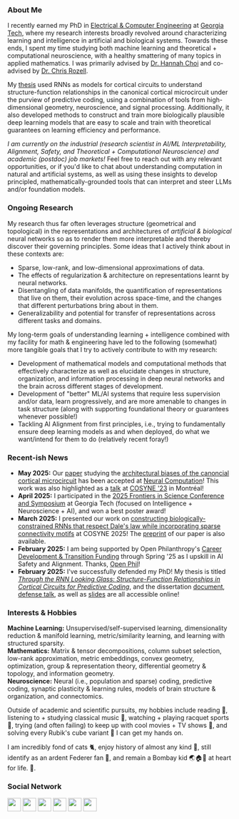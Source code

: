 ### About Me

I recently earned my PhD in <a href="https://www.ece.gatech.edu/" target="_blank">Electrical & Computer Engineering</a> at <a href="https://www.gatech.edu/" target="_blank">Georgia Tech</a>, where my research interests broadly revolved around characterizing learning and intelligence in artificial and biological systems.
Towards these ends, I spent my time studying both machine learning and theoretical + computational neuroscience, with a healthy smattering of many topics in applied mathematics.
I was primarily advised by <a href="https://hannahchoi.math.gatech.edu/people/about-hannah-choi/" target="_blank">Dr. Hannah Choi</a> and co-advised by <a href="https://siplab.gatech.edu/rozell.html" target="_blank">Dr. Chris Rozell</a>.

My <a href="https://bit.ly/aish-dissertation-doc" target="_blank">thesis</a> used RNNs as models for cortical circuits to understand structure-function relationships in the canonical cortical microcircuit under the purview of predictive coding, using a combination of tools from high-dimensional geometry, neuroscience, and signal processing.
Additionally, it also developed methods to construct and train more biologically plausible deep learning models that are easy to scale and train with theoretical guarantees on learning efficiency and performance.

_I am currently on the industrial (research scientist in AI/ML Interpretability, Alignment, Safety, and Theoretical + Computational Neuroscience) and academic (postdoc) job markets!_
Feel free to reach out with any relevant opportunities, or if you'd like to chat about understanding computation in natural and artificial systems, as well as using these insights to develop principled, mathematically-grounded tools that can interpret and steer LLMs and/or foundation models.

### Ongoing Research

<!--Much of my proposed work revolves around and studies different aspects of <a href="https://arxiv.org/abs/1206.5538" target="_blank">representation learning</a> with an eye towards  explaining complex, hierarchical information processing systems.-->
My research thus far often leverages structure (geometrical and topological) in the representations and architectures of _artificial & biological_ neural networks so as to render them more interpretable and thereby discover their governing principles.
Some ideas that I actively think about in these contexts are:
- Sparse, low-rank, and low-dimensional approximations of data.
- The effects of regularization & architecture on representations learnt by neural networks.
- Disentangling of data manifolds, the quantification of representations that live on them, their evolution across space-time, and the changes that different perturbations bring about in them.
- Generalizability and potential for transfer of representations across different tasks and domains.

My long-term goals of understanding learning + intelligence combined with my facility for math & engineering have led to the following (somewhat) more tangible goals that I try to actively contribute to with my research:
- Development of mathematical models and computational methods that effectively characterize as well as elucidate changes in structure, organization, and information processing in deep neural networks and the brain across different stages of development.
- Development of "better" ML/AI systems that require less supervision and/or data, learn progressively, and are more amenable to changes in task structure (along with supporting foundational theory or guarantees whenever possible!)
- Tackling AI Alignment from first principles, i.e., trying to fundamentally ensure deep learning models as and when deployed, do what we want/intend for them to do (relatively recent foray!)

### Recent-ish News
-  **May 2025:** Our <a href="https://www.biorxiv.org/content/10.1101/2024.05.23.595629v1/" target="_blank">paper</a> studying the <a href="https://hchoilab.github.io/corticalRNN/" target="_blank">architectural biases of the canoncial cortical microcircuit</a> has been accepted at <a href="https://direct.mit.edu/neco" target="_blank">Neural Computation</a>! This work was also highlighted as a <a href="https://www.youtube.com/live/0eSzx_cvqJU?feature=share&t=3930" target="_blank">talk</a> at <a href="https://www.cosyne.org/" target="_blank">COSYNE '23</a> in Montréal!
- **April 2025:** I participated in the <a href="https://cos.gatech.edu/news/2025-frontiers-science-intelligence" target="_blank">2025 Frontiers in Science Conference and Symposium</a> at Georgia Tech (focused on Intelligence + Neuroscience + AI), and won a best poster award!
- **March 2025:** I presented our work on <a href="https://hchoilab.github.io/biologicalRNNs/" target="_blank">constructing biologically-constrained RNNs that respect Dale's law while incorporating sparse connectivity motifs</a> at COSYNE 2025! The <a href="https://www.biorxiv.org/content/10.1101/2025.01.09.632231v1" target="_blank">preprint</a> of our paper is also available.
-    **February 2025:** I am being supported by Open Philanthropy's <a href="https://www.openphilanthropy.org/career-development-and-transition-funding/" target="_blank">Career Development & Transition Funding</a> through Spring '25 as I upskill in AI Safety and Alignment. Thanks, <a href="https://www.openphilanthropy.org/" target="_blank">Open Phil</a>!
- **February 2025:** I've successfully defended my PhD! My thesis is titled <a href="https://bit.ly/aish-dissertation-defense" target="_blank">_Through the RNN Looking Glass: Structure-Function Relationships in Cortical Circuits for Predictive Coding_</a>, and the dissertation <a href="https://bit.ly/aish-dissertation-doc" target="_blank">document</a>, <a href="https://bit.ly/aish-dissertation-defense" target="_blank">defense talk</a>, as well as <a href="https://bit.ly/aish-dissertation-slides" target="_blank">slides</a> are all accessible online!

<!--
Recent news archives:
- **July 2022:** Our paper on leveraging <a href="https://arxiv.org/abs/2206.06563" target="_blank">persistent homology to theoretically explain the empirical successes of iterative magnitude pruning</a> has been accepted to the <a href="https://icml.cc/virtual/2022/workshop/13447" target="_blank">TAG in ML</a> workshop at ICML 2022, with a <a href="https://icml.cc/virtual/2022/20798" target="_blank">spotlight presentation</a>! It will be published in the PMLR volume _Topology, Algebra, and Geometry in Learning_, and is also being presented at the <a href="https://www.sparseneural.net/" target="_blank">Sparsity in Neural Networks Workshop 2022</a>. This work is a joint effort with my good friend, <a href="https://github.com/JakobKrzyston" target="_blank">Jakob Krzyston</a>.
- June 2022: I will be spending my summer in NYC at the Flatiron Institute's <a href="https://www.simonsfoundation.org/flatiron/center-for-computational-neuroscience/" target="_blank">Center for Computational Neuroscience</a>, working with <a href="https://sites.google.com/site/sueyeonchung/" target="_blank">Dr. SueYeon Chung</a>!
- October 2021: New preprint on <a href="https://arxiv.org/abs/2110.08447" target="_blank">detecting attacks on DNNs</a> using robust statistics up on arXiv! Joint work with <a href="https://www.linkedin.com/in/chandramouli-amarnath-40285a117" target="_blank">Chandramouli Amarnath</a>.
- July 2021: I had a great time participating in the <a href="https://www.logml.ai/" target="_blank">London Geometry and Machine Learning Summer School</a> and studying the topological properties of deep autoencoders  with <a href="https://kellyspendlove.github.io/" target="_blank">Dr. Kelly Spendlove</a> and co.
- June 2021: Our paper on multi-task learning for <a href="/docs/papers/ICIP_2021___XRay_MTL.pdf" target="_blank">multi-scale modelling of neural structure</a> in X-ray imagery will be appearing at <a href="https://2021.ieeeicip.org/Papers/AcceptedPapers.asp" target="_blank">ICIP 2021</a>!
- March 2021: I led a mini-project titled <a href="/docs/papers/CAB_First_Project.pdf" target="_blank">Modeling Visual Invariance with Symmetry Regularization</a> as part of my coursework for <a href="http://computationandbrain.wordpress.com/" target="_blank">Computation and the Brain</a>. Code (hopefully) coming soon!
- December 2020: I proposed and my committee said yes! The <a href="https://docs.google.com/presentation/d/1CwdIcPrBHtIGCnvnLMVvNSehDLcfvrzMZlBzTPdyTfA/edit#slide=id.gaf67c39d40_0_0" target="_blank">slides</a> of my talk are publicly accessible.
- October 2020: Our paper, "<a href="https://www.nature.com/articles/s41597-020-00692-y" target="_blank">A three-dimensional thalamocortical dataset for characterizing brain heterogeneity</a>" is now up in <a href = "https://www.nature.com/sdata/" target="_blank">Nature Scientific Data</a>! You can also take a look at our publicly available <a href="http://bossdb.org/project/prasad2020" target="_blank">dataset</a>.
- July 2020: We presented a <a href="/docs/papers/Balwani_ICML_Interpretability_Workshop_2020.pdf" target="_blank">4-pg version</a> of Deep Brain Discovery at the <a href="https://sites.google.com/view/mli4sd-icml2020/program?authuser=0#h.fyakn5jvpae2" target="_blank">ML Interpretability for Scientific Discovery</a> workshop at <a href="https://icml.cc/" target="_blank">ICML 2020</a>! I was also in attendance at the main conference and tutorials as a recipient of the ICML Diversity and Inclusion Fellowship. 
- June 2020: Our paper, "<a href="https://www.biorxiv.org/content/10.1101/2020.06.04.134635v1.abstract" target="_blank">A generative modeling approach for interpreting population-level variability in brain structure</a>" has been accepted to <a href="https://www.miccai2020.org/en/" target="_blank">MICCAI 2020</a>! Code and data are available <a href="https://nerdslab.github.io/brainsynth/" target="_blank">here</a>.
- May 2020: Our <a href="https://www.biorxiv.org/content/10.1101/2020.05.26.117473v1" target="_blank">preprint</a> on discovery of microstructure in brain imagery using deep learning, a.k.a <a href="https://nerdslab.github.io/deepbraindisco/" target="_blank">DeepBrainDisco</a> is is now up on bioRxiv!
- October 2020: I had the opportunity to serve as a <a href="https://tda-in-ml.github.io/committee" target="_blank">reviewer</a> for the <a href="https://tda-in-ml.github.io/" target="_blank">Topological Data Analysis and Beyond</a> workshop at <a href="https://nips.cc/Conferences/2020/" target="_blank">NeurIPS 2020</a>. The <a href="https://openreview.net/group?id=NeurIPS.cc/2020/Workshop/TDA_and_Beyond#all-submissions" target="_blank">papers submitted</a> were (in my humble opinion) of very high quality and some of the most novel and exciting work I've seen.
- April 2020: I served as a reviewer for the <a href="https://sites.google.com/view/clvision2020" target="_blank">Workshop on Continual Learning in Computer Vision</a> at CVPR 2020.
- June 2020: I volunteered as a content reviewer at <a href="https://neuromatch.io/academy/" target="_blank">Neuromatch Academy 2020</a>.
- June 2020: I served as a reviewer for the <a href="https://lifelongml.github.io/" target="_blank">Lifelong Learning Workshop</a> at ICML 2020.
- November 2019: I had the pleasure of attending the Banach Center - Oberwolfach Graduate Seminar on <a href="https://www.mfo.de/occasion/1947a" target="_blank">Mathematics of Deep Learning</a> in Poznań, Poland!
- November 2019: We presented our work, "<a href="https://ieeexplore.ieee.org/document/9048805" target="_blank">Modeling variability in brain architecture with deep feature learning</a>" at Asilomar 2019 in the Deep Learning & Neuroscience session!
- October 2019: Our review article on <a href="https://www.sciencedirect.com/science/article/pii/S2468451119300625" target="_blank">brain mapping at high resolutions</a> is out in COBME!
- October 2019: I contributed to 2 extended abstracts presented at <a href="https://alleninstitute.org/media/filer_public/38/be/38be5b2f-e678-45c0-9608-069116238488/bioimage2019_fullprogram_asof96.pdf" target="_blank">BioImage Informatics 2019</a> in Seattle, WA.
-->

### Interests & Hobbies

**Machine Learning:** Unsupervised/self-supervised learning, dimensionality reduction & manifold learning, metric/similarity learning, and learning with structured sparsity.<br>
**Mathematics:** Matrix & tensor decompositions, column subset selection, low-rank approximation, metric embeddings, convex geometry, optimization, group & representation theory, differential geometry & topology, and information geometry.<br>
**Neuroscience:** Neural (i.e., population and sparse) coding, predictive coding, synaptic plasticity & learning rules, models of brain structure & organization, and connectomics.

Outside of academic and scientific pursuits, my hobbies include reading 📖, listening to + studying classical music 🎼, watching + playing racquet sports 🎾, trying (and often failing) to keep up with cool movies + TV shows 🎥, and solving every Rubik's cube variant 🎲 I can get my hands on.

I am incredibly fond of cats 🐈, enjoy history of almost any kind 📜, still identify as an ardent Federer fan 💜, and remain a Bombay kid 🌏🏠👶 at heart for life. 🌈.

<!--
### Curriculum Vitae
<p float="left">
<a href="https://bit.ly/3bTpPf2"><img src="/images/cv_logo_clipart_bg_trans.png" height="60" width="60" /></a>
</p>
-->

### Social Network
<p float="left">
<a href="https://scholar.google.com/citations?user=wyXqxjwAAAAJ&hl=en" target="_blank"><img src="/images/google-scholar-logo.png" height="30" width="30" /></a>
<a href="https://github.com/AishwaryaHB" target="_blank"><img src="/images/GitHub-logo-crop.png" height="30" width="30" /></a>
<a href="https://twitter.com/Iishiiyaa" target="_blank"><img src="/images/twitter-logo-2.png" height="30" width="30" /></a>
<a href="https://www.linkedin.com/in/aishwaryahb" target="_blank"><img src="/images/linkedin-logo-2.png" height="30" width="30" /></a>
<a href="https://www.facebook.com/aishvarrya/" target="_blank"><img src="/images/facebook-logo-2019.png" height="30" width="30" /></a>
<a href="https://www.instagram.com/iishiiyaa/" target="_blank"><img src="/images/Instagram-LOGO-MPC-circle.png" height="30" width="30" /></a>
</p>
